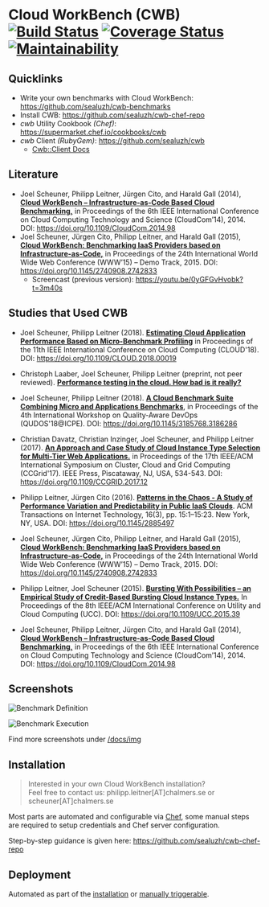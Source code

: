 Cloud WorkBench (CWB) [![Build Status](https://travis-ci.org/sealuzh/cloud-workbench.svg?branch=master)](https://travis-ci.org/sealuzh/cloud-workbench)
[![Coverage Status](https://coveralls.io/repos/github/sealuzh/cloud-workbench/badge.svg?branch=master)](https://coveralls.io/github/sealuzh/cloud-workbench?branch=master)
[![Maintainability](https://api.codeclimate.com/v1/badges/fd2aa0193647f862d92e/maintainability)](https://codeclimate.com/github/sealuzh/cloud-workbench/maintainability)
=========

## Quicklinks

* Write your own benchmarks with Cloud WorkBench: https://github.com/sealuzh/cwb-benchmarks
* Install CWB: https://github.com/sealuzh/cwb-chef-repo
* *cwb* Utility Cookbook *(Chef)*: https://supermarket.chef.io/cookbooks/cwb
* *cwb* Client *(RubyGem)*: https://github.com/sealuzh/cwb
    * [Cwb::Client Docs](http://www.rubydoc.info/gems/cwb/Cwb/Client)

## Literature

* Joel Scheuner, Philipp Leitner, Jürgen Cito, and Harald Gall (2014), [**Cloud WorkBench – Infrastructure-as-Code Based Cloud Benchmarking,**](http://arxiv.org/pdf/1408.4565v1.pdf) in Proceedings of the 6th IEEE International Conference on Cloud Computing Technology and Science (CloudCom’14), 2014. DOI: https://doi.org/10.1109/CloudCom.2014.98
* Joel Scheuner, Jürgen Cito, Philipp Leitner, and Harald Gall (2015), [**Cloud WorkBench: Benchmarking IaaS Providers based on Infrastructure-as-Code,**](http://www.www2015.it/documents/proceedings/companion/p239.pdf) in Proceedings of the 24th International World Wide Web Conference (WWW’15) – Demo Track, 2015. DOI: https://doi.org/10.1145/2740908.2742833
  * Screencast (previous version): https://youtu.be/0yGFGvHvobk?t=3m40s

## Studies that Used CWB

* Joel Scheuner, Philipp Leitner (2018). [**Estimating Cloud Application Performance Based on Micro-Benchmark Profiling**](https://research.chalmers.se/publication/504868/file/504868_Fulltext.pdf) in Proceedings of the 11th  IEEE International Conference on Cloud Computing (CLOUD'18). DOI: https://doi.org/10.1109/CLOUD.2018.00019

* Christoph Laaber, Joel Scheuner, Philipp Leitner (preprint, not peer reviewed). [**Performance testing in the cloud. How bad is it really?**](https://peerj.com/preprints/3507/)

* Joel Scheuner, Philipp Leitner (2018). [**A Cloud Benchmark Suite Combining Micro and Applications Benchmarks**](https://research.chalmers.se/publication/502659/file/502659_Fulltext.pdf), in Proceedings of the 4th International Workshop on Quality-Aware DevOps (QUDOS'18@ICPE). DOI: https://doi.org/10.1145/3185768.3186286

* Christian Davatz, Christian Inzinger, Joel Scheuner, and Philipp Leitner (2017). [**An Approach and Case Study of Cloud Instance Type Selection for Multi-Tier Web Applications.**](https://pdfs.semanticscholar.org/82c8/3bc10bc34ae0e67bae2996c6055f27433826.pdf) in Proceedings of the 17th IEEE/ACM International Symposium on Cluster, Cloud and Grid Computing (CCGrid'17). IEEE Press, Piscataway, NJ, USA, 534-543. DOI: https://doi.org/10.1109/CCGRID.2017.12

* Philipp Leitner, Jürgen Cito (2016). [**Patterns in the Chaos - A Study of Performance Variation and Predictability in Public IaaS Clouds**](https://arxiv.org/pdf/1411.2429v2.pdf). ACM Transactions on Internet Technology, 16(3), pp. 15:1–15:23. New York, NY, USA. DOI: https://doi.org/10.1145/2885497

* Joel Scheuner, Jürgen Cito, Philipp Leitner, and Harald Gall (2015), [**Cloud WorkBench: Benchmarking IaaS Providers based on Infrastructure-as-Code,**](http://www.www2015.it/documents/proceedings/companion/p239.pdf) in Proceedings of the 24th International World Wide Web Conference (WWW’15) – Demo Track, 2015. DOI: https://doi.org/10.1145/2740908.2742833

* Philipp Leitner, Joel Scheuner (2015). [**Bursting With Possibilities – an Empirical Study of Credit-Based Bursting Cloud Instance Types.**](http://ieeexplore.ieee.org/stamp/stamp.jsp?tp=&arnumber=7431414) In Proceedings of the 8th IEEE/ACM International Conference on Utility and Cloud Computing (UCC). DOI: https://doi.org/10.1109/UCC.2015.39

* Joel Scheuner, Philipp Leitner, Jürgen Cito, and Harald Gall (2014), [**Cloud WorkBench – Infrastructure-as-Code Based Cloud Benchmarking,**](http://arxiv.org/pdf/1408.4565v1.pdf) in Proceedings of the 6th IEEE International Conference on Cloud Computing Technology and Science (CloudCom’14), 2014. DOI: https://doi.org/10.1109/CloudCom.2014.98

## Screenshots

![Benchmark Definition](/docs/img/cwb-edit-benchmark.png?raw=true "Edit Benchmark Definition")

![Benchmark Execution](/docs/img/cwb-show-execution.png?raw=true "Show Benchmark Execution")

Find more screenshots under [/docs/img](/docs/img)

## Installation

> Interested in your own Cloud WorkBench installation?<br>
> Feel free to contact us: philipp.leitner[AT]chalmers.se or scheuner[AT]chalmers.se

Most parts are automated and configurable via [Chef](https://www.chef.io/),
some manual steps are required to setup credentials and Chef server configuration.

Step-by-step guidance is given here: https://github.com/sealuzh/cwb-chef-repo

## Deployment

Automated as part of the [installation](https://github.com/sealuzh/cwb-chef-repo#installation)
 or [manually triggerable](https://github.com/sealuzh/cwb-chef-repo#deployment).
